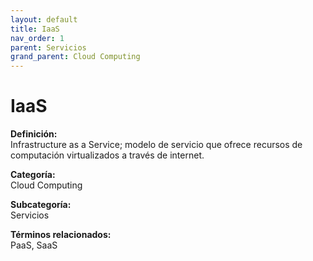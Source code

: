 ```yaml
---
layout: default
title: IaaS
nav_order: 1
parent: Servicios
grand_parent: Cloud Computing
---
```


# IaaS

**Definición:**  
Infrastructure as a Service; modelo de servicio que ofrece recursos de computación virtualizados a través de internet.

**Categoría:**  
Cloud Computing  

**Subcategoría:**  
Servicios

**Términos relacionados:**  
PaaS, SaaS
